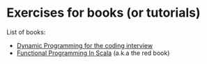 # Exercises for books (or tutorials)

List of books:

* [Dynamic Programming for the coding
interview](https://www.amazon.com.au/Dynamic-Programming-Coding-Interviews-Bottom-Up-ebook/dp/B06XZ61CMP)
* [Functional Programming In
Scala](https://www.amazon.com/Functional-Programming-Scala-Paul-Chiusano/dp/1617290653)
(a.k.a the red book)


